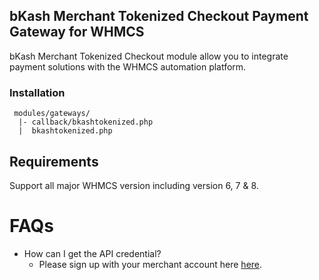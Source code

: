 ## bKash Merchant Tokenized Checkout Payment Gateway for WHMCS

bKash Merchant Tokenized Checkout module allow you to integrate payment solutions with the WHMCS automation platform.


### Installation

```
 modules/gateways/
  |- callback/bkashtokenized.php
  |  bkashtokenized.php
```

## Requirements

Support all major WHMCS version including version 6, 7 & 8.


# FAQs

- How can I get the API credential?
    - Please sign up with your merchant account here [here](https://pgw-integration.bkash.com/).

